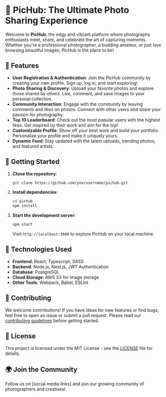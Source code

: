 # 📸 PicHub: The Ultimate Photo Sharing Experience

Welcome to **PicHub**, the edgy and vibrant platform where photography enthusiasts meet, share, and celebrate the art of capturing moments. Whether you're a professional photographer, a budding amateur, or just love browsing beautiful images, PicHub is the place to be!

## 🌟 Features

- **User Registration & Authentication**: Join the PicHub community by creating your own profile. Sign up, log in, and start exploring!
- **Photo Sharing & Discovery**: Upload your favorite photos and explore those shared by others. Like, comment, and save images to your personal collection.
- **Community Interaction**: Engage with the community by leaving comments and likes on photos. Connect with other users and share your passion for photography.
- **Top 10 Leaderboard**: Check out the most popular users with the highest likes. Get inspired by their work and aim for the top!
- **Customizable Profile**: Show off your best work and build your portfolio. Personalize your profile and make it uniquely yours.
- **Dynamic Feed**: Stay updated with the latest uploads, trending photos, and featured artists.

## 🚀 Getting Started

1. **Clone the repository**: 
    ```bash
    git clone https://github.com/yourusername/pichub.git
    ```
2. **Install dependencies**: 
    ```bash
    cd pichub
    npm install
    ```
3. **Start the development server**: 
    ```bash
    npm start
    ```
   Visit `http://localhost:3000` to explore PicHub on your local machine.

## 🔧 Technologies Used

- **Frontend**: React, Typescript, SASS
- **Backend**: Node.js, Nest.js, JWT Authentication
- **Database**: PostgreSQL
- **Cloud Storage**: AWS S3 for image storage
- **Other Tools**: Webpack, Babel, ESLint

## 🤝 Contributing

We welcome contributions! If you have ideas for new features or find bugs, feel free to open an issue or submit a pull request. Please read our [contributing guidelines](CONTRIBUTING.md) before getting started.

## 📜 License

This project is licensed under the MIT License - see the [LICENSE](LICENSE.md) file for details.

## 🌍 Join the Community

Follow us on [social media links] and join our growing community of photographers and creatives!
